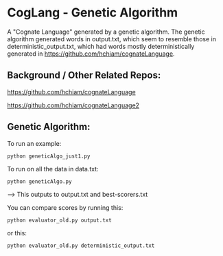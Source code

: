 # CogLang - Genetic Algorithm

A "Cognate Language" generated by a genetic algorithm. The genetic algorithm generated words in output.txt, which seem to resemble those in deterministic_output.txt, which had words mostly deterministically generated in https://github.com/hchiam/cognateLanguage.

## Background / Other Related Repos:

https://github.com/hchiam/cognateLanguage

https://github.com/hchiam/cognateLanguage2

## Genetic Algorithm:

To run an example:

```
python geneticAlgo_just1.py
```

To run on all the data in data.txt:

```
python geneticAlgo.py
```

--> This outputs to output.txt and best-scorers.txt

You can compare scores by running this:

```
python evaluator_old.py output.txt
```

or this:

```
python evaluator_old.py deterministic_output.txt
```
